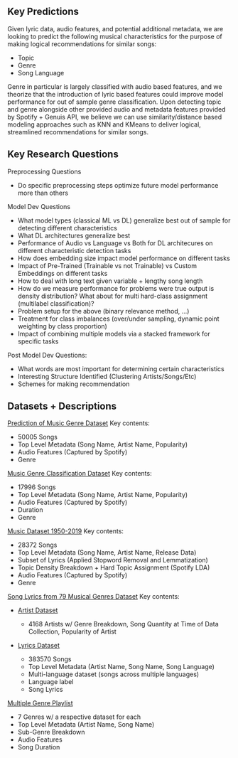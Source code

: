 ## Key Predictions
Given lyric data, audio features, and potential additional metadata, we are looking to predict the following musical characteristics for the purpose of making logical recommendations for similar songs:

- Topic
- Genre
- Song Language

Genre in particular is largely classified with audio based features, and we theorize that the introduction of lyric based features could improve model performance for out of sample genre classification. Upon detecting topic and genre alongside other provided audio and metadata features provided by Spotify + Genuis API, we believe we can use similarity/distance based modeling approaches such as KNN and KMeans to deliver logical, streamlined recommendations for similar songs.

## Key Research Questions
Preprocessing Questions
- Do specific preprocessing steps optimize future model performance more than others

Model Dev Questions
- What model types (classical ML vs DL) generalize best out of sample for detecting different characteristics
- What DL architectures generalize best
- Performance of Audio vs Language vs Both for DL architecures on different characteristic detection tasks
- How does embedding size impact model performance on different tasks
- Impact of Pre-Trained (Trainable vs not Trainable) vs Custom Embeddings on different tasks
- How to deal with long text given variable + lengthy song length
- How do we measure performance for problems were true output is density distribution? What about for multi hard-class assignment (multilabel classification)?
- Problem setup for the above (binary relevance method, ...)
- Treatment for class imbalances (over/under sampling, dynamic point weighting by class proportion)
- Impact of combining multiple models via a stacked framework for specific tasks

Post Model Dev Questions:
- What words are most important for determining certain characteristics
- Interesting Structure Identified (Clustering Artists/Songs/Etc)
- Schemes for making recommendation





## Datasets + Descriptions
[Prediction of Music Genre Dataset](Data\music_genre_audio_features_1.csv) Key contents:
- 50005 Songs
- Top Level Metadata (Song Name, Artist Name, Popularity)
- Audio Features (Captured by Spotify)
- Genre  

[Music Genre Classification Dataset](Data\music_genre_audio_features_2.csv)  Key contents:
- 17996 Songs
- Top Level Metadata (Song Name, Artist Name, Popularity)
- Audio Features (Captured by Spotify)
- Duration
- Genre  

[Music Dataset 1950-2019](Data\audio_topic_lyrics_genre.csv)  Key contents:
- 28372 Songs
- Top Level Metadata (Song Name, Artist Name, Release Data)
- Subset of Lyrics (Applied Stopword Removal and Lemmatization)
- Topic Density Breakdown + Hard Topic Assignment (Spotify LDA)
- Audio Features (Captured by Spotify)
- Genre  

[Song Lyrics from 79 Musical Genres Dataset](Data\lyrics_artist_genre)  Key contents:
- [Artist Dataset](Data\lyrics_artist_genre\artists-data.csv)

    - 4168 Artists w/ Genre Breakdown, Song Quantity at Time of Data Collection, Popularity of Artist
- [Lyrics Dataset](Data\lyrics_artist_genre\lyrics-data.csv)

    - 383570 Songs
    - Top Level Metadata (Artist Name, Song Name, Song Language)
    - Multi-language dataset (songs across multiple languages)
    - Language label
    - Song Lyrics

[Multiple Genre Playlist](Data\multi_genre_playlist)

- 7 Genres w/ a respective dataset for each
- Top Level Metadata (Artist Name, Song Name)
- Sub-Genre Breakdown
- Audio Features
- Song Duration